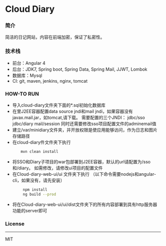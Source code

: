 # Cloud Diary

### 简介
简洁的日记网站，内容在前端加密，保证了私密性。
### 技术栈
+ 前台：Angular 4
+ 后台：JDK7, Spring boot, Spring Data, Spring Mail, JJWT, Lombok
+ 数据库：Mysql
+ CI: git, maven, jenkins, nginx, tomcat

### HOW-TO RUN
+ 导入cloud-diary文件夹下面的*.sql初始化数据库
+ 在里J2EE容器配置data source jndi和mail jndi，如果容器没有javax.mail.jar，如tomcat,请下载。
需要配置的三个JNDI： jdbc/sso jdbc/diary mail/session
同时还需要修改sso项目配置文件的adminemail值
+ 建立/var/minidiary文件夹，并开放权限是使应用能够访问，作为日志和图片存储路径
+ 在cloud-diary件文件夹下执行
 ```sh
        mvn clean install
```
+ 将SSO和Diary子项目的war包部署到J2EE容器，默认的url请配置为/sso和/diary。
如需修改，请修改ui项目的配置文件
+ 在Cloud-diary-web-ui/ui 文件夹下执行 （以下命令需要nodejs和angular-cli，如果没有，请先安装）
```sh
        npm install
        ng build --prod
``` 


+ 将在Cloud-diary-web-ui/ui/dist文件夹下的所有内容部署到具有http服务器功能的server即可
### License
---
MIT

